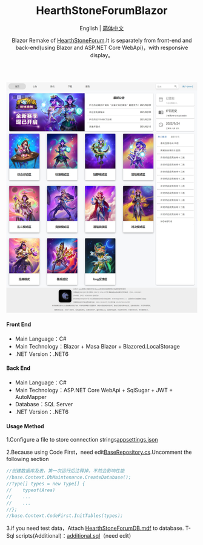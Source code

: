 <h1 align="center">HearthStoneForumBlazor</h1>

<div align="center">

English | [简体中文](./README.md)

Blazor Remake of [HearthStoneForum](https://github.com/Yu-Core/HearthstoneForum).It is separately from front-end and back-end(using Blazor and ASP.NET Core WebApi)，with responsive display。

<br/>

<br/>

![输入图片说明](Images/%E7%BD%91%E9%A1%B5%E6%8D%95%E8%8E%B7_24-9-2022_101824_localhost.jpeg)

</div>

#### Front End

- Main Language：C#
- Main Technology：Blazor + Masa Blazor + Blazored.LocalStorage
- .NET Version：.NET6

#### Back End

- Main Language：C#
- Main Technology：ASP.NET Core WebApi + SqlSugar + JWT + AutoMapper
- Database：SQL Server
- .NET Version：.NET6

#### Usage Method

1.Configure a file to store connection strings[appsettings.json](./HearthStoneForum.WebApi/appsettings.json)

2.Because using Code First，need edit[BaseRepository.cs](./HearthStoneForum.Repository/BaseRepository.cs).Uncomment the following section

```C#
//创建数据库及表，第一次运行后注释掉，不然会影响性能
//base.Context.DbMaintenance.CreateDatabase();
//Type[] types = new Type[] { 
//    typeof(Area)
//    ...
//    ...
//};
//base.Context.CodeFirst.InitTables(types);
```

3.if you need test data，Attach [HearthStoneForumDB.mdf](./TestData/HearthStoneForumDB.mdf) to database. T-Sql scripts(Additional)：[additional.sql](./TestData/additional.sql)（need edit）
